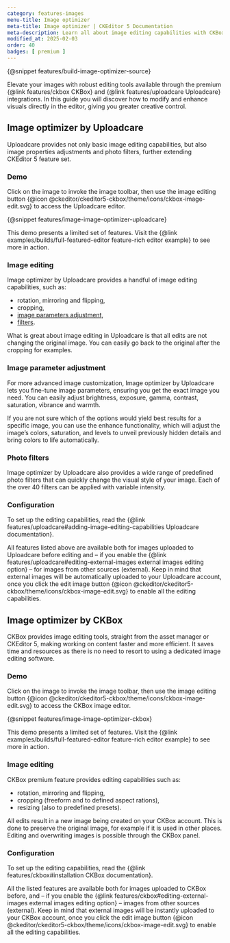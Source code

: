 ```yaml
---
category: features-images
menu-title: Image optimizer
meta-title: Image optimizer | CKEditor 5 Documentation
meta-description: Learn all about image editing capabilities with CKBox and Uploadcare in CKEdiotr 5.
modified_at: 2025-02-03
order: 40
badges: [ premium ]
---
```


{@snippet features/build-image-optimizer-source}

Elevate your images with robust editing tools available through the premium {@link features/ckbox CKBox} and {@link features/uploadcare Uploadcare} integrations. In this guide you will discover how to modify and enhance visuals directly in the editor, giving you greater creative control.

## Image optimizer by Uploadcare

Uploadcare provides not only basic image editing capabilities, but also image properties adjustments and photo filters, further extending CKEditor&nbsp;5 feature set.

### Demo

Click on the image to invoke the image toolbar, then use the image editing button {@icon @ckeditor/ckeditor5-ckbox/theme/icons/ckbox-image-edit.svg} to access the Uploadcare editor.

{@snippet features/image-image-optimizer-uploadcare}

<info-box info>
	This demo presents a limited set of features. Visit the {@link examples/builds/full-featured-editor feature-rich editor example} to see more in action.
</info-box>

### Image editing

Image optimizer by Uploadcare provides a handful of image editing capabilities, such as:

* rotation, mirroring and flipping,
* cropping,
* [image parameters adjustment](#image-parameter-adjustment),
* [filters](#photo-filters).

What is great about image editing in Uploadcare is that all edits are not changing the original image. You can easily go back to the original after the cropping for examples.

### Image parameter adjustment

For more advanced image customization, Image optimizer by Uploadcare lets you fine-tune image parameters, ensuring you get the exact image you need. You can easily adjust brightness, exposure, gamma, contrast, saturation, vibrance and warmth.

If you are not sure which of the options would yield best results for a specific image, you can use the enhance functionality, which will adjust the image’s colors, saturation, and levels to unveil previously hidden details and bring colors to life automatically.

### Photo filters

Image optimizer by Uploadcare also provides a wide range of predefined photo filters that can quickly change the visual style of your image. Each of the over 40 filters can be applied with variable intensity.

### Configuration

To set up the editing capabilities, read the {@link features/uploadcare#adding-image-editing-capabilities Uploadcare documentation}.

All features listed above are available both for images uploaded to Uploadcare before editing and &ndash; if you enable the {@link features/uploadcare#editing-external-images external images editing option} &ndash; for images from other sources (external). Keep in mind that external images will be automatically uploaded to your Uploadcare account, once you click the edit image button {@icon @ckeditor/ckeditor5-ckbox/theme/icons/ckbox-image-edit.svg} to enable all the editing capabilities.

## Image optimizer by CKBox

CKBox provides image editing tools, straight from the asset manager or CKEditor&nbsp;5, making working on content faster and more efficient. It saves time and resources as there is no need to resort to using a dedicated image editing software.

### Demo

Click on the image to invoke the image toolbar, then use the image editing button {@icon @ckeditor/ckeditor5-ckbox/theme/icons/ckbox-image-edit.svg} to access the CKBox image editor.

{@snippet features/image-image-optimizer-ckbox}

<info-box info>
	This demo presents a limited set of features. Visit the {@link examples/builds/full-featured-editor feature-rich editor example} to see more in action.
</info-box>

### Image editing

CKBox premium feature provides editing capabilities such as:

* rotation, mirroring and flipping,
* cropping (freeform and to defined aspect rations),
* resizing (also to predefined presets).

All edits result in a new image being created on your CKBox account. This is done to preserve the original image, for example if it is used in other places. Editing and overwriting images is possible through the CKBox panel.

### Configuration

To set up the editing capabilities, read the {@link features/ckbox#installation CKBox documentation}.

All the listed features are available both for images uploaded to CKBox before, and &ndash; if you enable  the {@link features/ckbox#editing-external-images external images editing option} &ndash; images from other sources (external). Keep in mind that external images will be instantly uploaded to your CKBox account, once you click the edit image button {@icon @ckeditor/ckeditor5-ckbox/theme/icons/ckbox-image-edit.svg} to enable all the editing capabilities.
